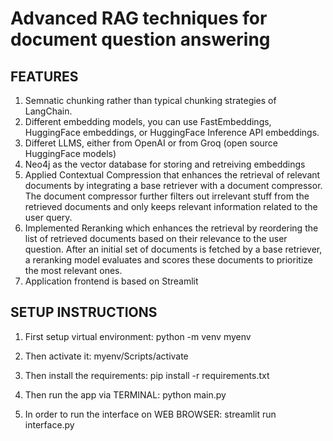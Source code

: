# Advanced RAG techniques for document question answering


## FEATURES
1. Semnatic chunking rather than typical chunking strategies of LangChain.
2. Different embedding models, you can use FastEmbeddings, HuggingFace embeddings, or HuggingFace Inference API embeddings.
3. Differet LLMS, either from OpenAI or from Groq (open source HuggingFace models)
4. Neo4j as the vector database for storing and retreiving embeddings
5. Applied Contextual Compression that enhances  the retrieval of relevant documents by integrating a base retriever with a document compressor. The document compressor further filters out irrelevant stuff from the retrieved documents and only keeps relevant information related to the user query.
6. Implemented Reranking which enhances the retrieval by reordering the list of retrieved documents based on their relevance to the user question. After an initial set of documents is fetched by a base retriever, a reranking model evaluates and scores these documents to prioritize the most relevant ones. 
7. Application frontend is based on Streamlit


## SETUP INSTRUCTIONS

1. First setup virtual environment:
python -m venv myenv

2. Then activate it:
myenv/Scripts/activate

3. Then install the requirements:
pip install -r requirements.txt

4. Then run the app via TERMINAL:
python main.py

5. In order to run the interface on WEB BROWSER:
streamlit run interface.py